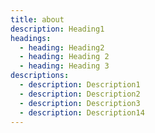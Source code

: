 ```yaml
---
title: about
description: Heading1
headings:
  - heading: Heading2
  - heading: Heading 2
  - heading: Heading 3
descriptions:
  - description: Description1
  - description: Description2
  - description: Description3
  - description: Description14
---
```

